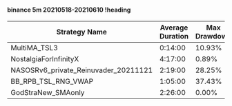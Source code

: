 #### binance 5m 20210518-20210610 !heading
| Strategy Name                        | Average Duration | Max Drawdown | Profit Mean | Profit Sum | Profit Total | Trade Count | Win Rate |
| ------------------------------------ | ---------------- | ------------ | ----------- | ---------- | ------------ | ----------- | -------- |
| MultiMA_TSL3                         | 0:14:00          | 10.93%       | 64.56%      | 32991.00%  | 8842.00%     | 511         | 68.30%   |
| NostalgiaForInfinityX                | 4:17:00          | 0.89%        | 273.32%     | 42637.00%  | 8100.00%     | 156         | 99.36%   |
| NASOSRv6_private_Reinuvader_20211121 | 2:19:00          | 28.25%       | 49.48%      | 16129.00%  | 2201.00%     | 326         | 84.66%   |
| BB_RPB_TSL_RNG_VWAP                  | 1:05:00          | 37.43%       | -0.52%      | -179.00%   | -680.00%     | 345         | 74.20%   |
| GodStraNew_SMAonly                   | 2:26:00          | 0.00%        | 1113.06%    | 31166.00%  | 7782.00%     | 28          | 100.00%  |